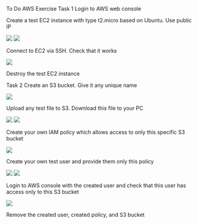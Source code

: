 To Do
AWS Exercise
Task 1
Login to AWS web console

Create a test EC2 instance with type t2.micro based on Ubuntu. Use public IP

![](https://github.com/Visemir/homework13/blob/main/createc2-1.jpg)
![](https://github.com/Visemir/homework13/blob/main/createc2-2.jpg)

Connect to EC2 via SSH. Check that it works

![](https://github.com/Visemir/homework13/blob/main/ssh.jpg)

Destroy the test EC2 instance

Task 2
Create an S3 bucket. Give it any unique name

![](https://github.com/Visemir/homework13/blob/main/creates3.jpg)

Upload any test file to S3. Download this file to your PC

![](https://github.com/Visemir/homework13/blob/main/upload%20file.jpg)
![](https://github.com/Visemir/homework13/blob/main/download%20file.jpg)

Create your own IAM policy which allows access to only this specific S3 bucket

![](https://github.com/Visemir/homework13/blob/main/policyjson.jpg)

Create your own test user and provide them only this policy

![](https://github.com/Visemir/homework13/blob/main/useradd.jpg)
![](https://github.com/Visemir/homework13/blob/main/attachpolicy.jpg)


Login to AWS console with the created user and check that this user has access only to this S3 bucket

![](https://github.com/Visemir/homework13/blob/main/testuser-bucket.jpg)

Remove the created user, created policy, and S3 bucket
